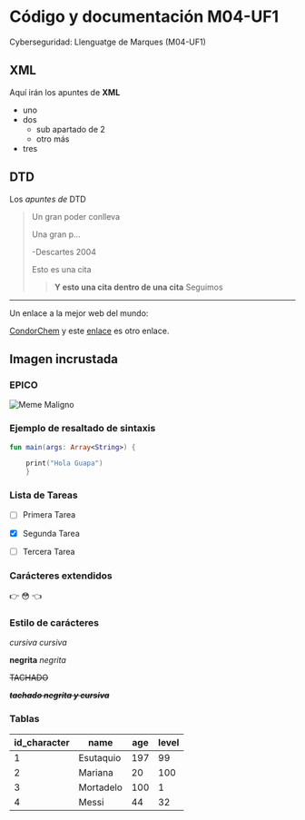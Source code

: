 # Código y documentación M04-UF1
Cyberseguridad: Llenguatge de Marques (M04-UF1)

## XML
Aquí irán los apuntes de **XML**

* uno
* dos
	* sub apartado de 2
	* otro más
* tres

## DTD
Los _apuntes de_ DTD

> Un gran poder conlleva 
>
> Una gran p...
>
> -Descartes 2004
>
> Esto es una cita
>> **Y esto una cita dentro de una cita**
> Seguimos

---

Un enlace a la mejor web del mundo:

[CondorChem](https://condorchem.com)
y este [enlace](https://enti.cat) es otro enlace.

## Imagen incrustada
### EPICO

![Meme Maligno](https://i.kym-cdn.com/entries/icons/original/000/039/761/nerdfacecover.jpg)

### Ejemplo de resaltado de sintaxis

```kotlin
fun main(args: Array<String>) {

	print("Hola Guapa")
	}
```
### Lista de Tareas

- [ ] Primera Tarea
- [x] Segunda Tarea
- [ ] Tercera Tarea


### Carácteres extendidos

:point_right: :flushed: :point_left:

### Estilo de carácteres

*cursiva* _cursiva_

**negrita** _negrita_

~~TACHADO~~

~~***tachado negrita y cursiva***~~

### Tablas

| id_character | name | age| level |
| --- | --- | --- | --- |
| 1 | Esutaquio | 197 | 99 |
| 2 | Mariana | 20 | 100 |
| 3 | Mortadelo | 100 | 1 |
| 4 | Messi | 44 | 32 |
